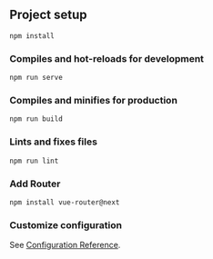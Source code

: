## Project setup

```
npm install
```

### Compiles and hot-reloads for development

```
npm run serve
```

### Compiles and minifies for production

```
npm run build
```

### Lints and fixes files

```
npm run lint
```

### Add Router

```
npm install vue-router@next
```

### Customize configuration

See [Configuration Reference](https://cli.vuejs.org/config/).

